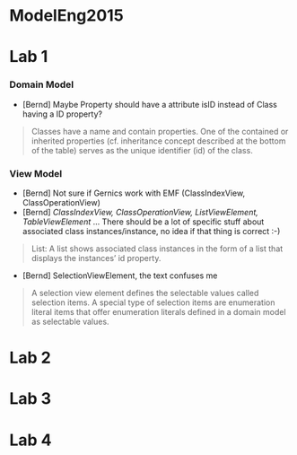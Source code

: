 # ModelEng2015

# Lab 1

### Domain Model
- [Bernd] Maybe Property should have a attribute isID instead of Class having a ID property?

> Classes have a name and contain properties.
One of the contained or inherited properties (cf. inheritance concept described at the bottom of the table) serves as the unique identifier (id) of the class.


### View Model

- [Bernd] Not sure if Gernics work with EMF  (ClassIndexView, ClassOperationView)
- [Bernd] *ClassIndexView, ClassOperationView, ListViewElement, TableViewElement* ... There should be a lot of specific
stuff about associated class instances/instance, no idea if that thing is correct :-)

 > List: A list shows associated class instances in the form of a list that displays the instances’ id property.

- [Bernd] SelectionViewElement, the text confuses me 

 > A selection view element defines the selectable values called selection items. A special type of selection items are enumeration literal items that offer enumeration literals defined in a domain model as selectable values.

# Lab 2

# Lab 3

# Lab 4
